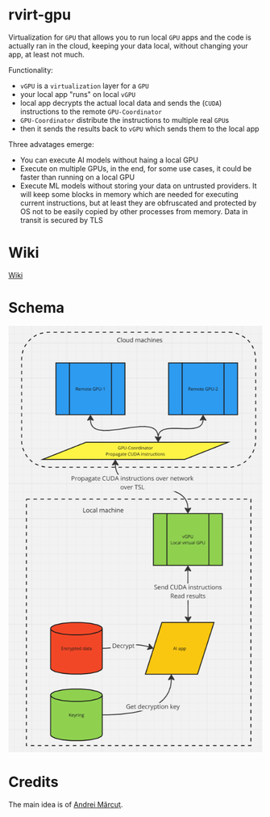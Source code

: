 # rvirt-gpu

Virtualization for `GPU` that allows you to run local `GPU` apps and the code is actually ran in the cloud, keeping your data local, without changing your app, at least not much.

Functionality:
- `vGPU` is a `virtualization` layer for a `GPU`
- your local app "runs" on local `vGPU`
- local app decrypts the actual local data and sends the (`CUDA`) instructions to the remote `GPU-Coordinator`
- `GPU-Coordinator` distribute the instructions to multiple real `GPU`s
- then it sends the results back to `vGPU` which sends them to the local app

Three advatages emerge:

- You can execute AI models without haing a local GPU
- Execute on multiple GPUs, in the end, for some use cases, it could be faster than running on a local GPU
- Execute ML models without storing your data on untrusted providers. It will keep some blocks in memory which are needed for executing current instructions, but at least they are obfruscated and protected by OS not to be easily copied by other processes from memory. Data in transit is secured by TLS

# Wiki

[Wiki](https://github.com/radumarias/rgpu/wiki)

# Schema

[![schema](website/resources/schema2.png)](website/resources/schema2.png)

# Credits

The main idea is of [Andrei Mărcuţ](https://github.com/andreimarcut).

